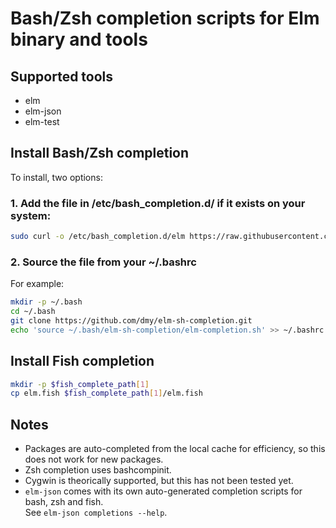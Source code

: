 # Bash/Zsh completion scripts for Elm binary and tools

## Supported tools
* elm
* elm-json
* elm-test

## Install Bash/Zsh completion
To install, two options:
 
### 1. Add the file in /etc/bash_completion.d/ if it exists on your system:

```sh
sudo curl -o /etc/bash_completion.d/elm https://raw.githubusercontent.com/dmy/elm-sh-completion/master/elm-completion.sh
```

### 2. Source the file from your ~/.bashrc

For example:
```sh
mkdir -p ~/.bash
cd ~/.bash
git clone https://github.com/dmy/elm-sh-completion.git
echo 'source ~/.bash/elm-sh-completion/elm-completion.sh' >> ~/.bashrc
```

## Install Fish completion

```sh
mkdir -p $fish_complete_path[1]
cp elm.fish $fish_complete_path[1]/elm.fish
```

## Notes
* Packages are auto-completed from the local cache for efficiency,
so this does not work for new packages.
* Zsh completion uses bashcompinit.
* Cygwin is theorically supported, but this has not been tested yet.
* `elm-json` comes with its own auto-generated completion scripts for bash, zsh and fish.  
See `elm-json completions --help`.
